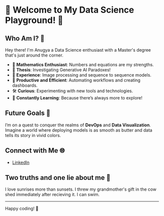 # 🌟 Welcome to My Data Science Playground! 🌟

## Who Am I? 🤔

Hey there! I'm Anugya a Data Science enthusiast with a Master's degree that's just around the corner.

- 🧮 **Mathematics Enthusiast**: Numbers and equations are my strengths.
- 🎨 **Thesis**: Investigating Generative AI Paradoxes!
- 🌱 **Experience**: Image processing and sequence to sequence models.
- 🧩 **Productive and Efficient**: Automating workflows and creating dashboards.
- 🛠 **Curious**: Experimenting with new tools and technologies.
- 🚀 **Constantly Learning**: Because there’s always more to explore!

## Future Goals 🚀

I’m on a quest to conquer the realms of **DevOps** and **Data Visualization**. Imagine a world where deploying models is as smooth as butter and data tells its story in vivid colors.

## Connect with Me 🌐

- [LinkedIn](https://www.linkedin.com/in/anugya-sahu-806b2b186/)

## Two truths and one lie about me 🎉

I love sunrises more than sunsets.
I threw my grandmother's gift in the cow shed immediately after recieving it.
I can swim.

---

Happy coding! 🚀
